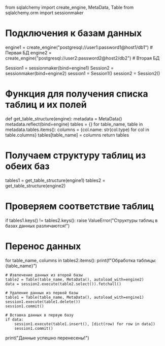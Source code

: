 from sqlalchemy import create_engine, MetaData, Table
from sqlalchemy.orm import sessionmaker

# Подключения к базам данных
engine1 = create_engine("postgresql://user1:password1@host1/db1")  # Первая БД
engine2 = create_engine("postgresql://user2:password2@host2/db2")  # Вторая БД

Session1 = sessionmaker(bind=engine1)
Session2 = sessionmaker(bind=engine2)
session1 = Session1()
session2 = Session2()

# Функция для получения списка таблиц и их полей
def get_table_structure(engine):
    metadata = MetaData()
    metadata.reflect(bind=engine)
    tables = {}
    for table_name, table in metadata.tables.items():
        columns = {col.name: str(col.type) for col in table.columns}
        tables[table_name] = columns
    return tables

# Получаем структуру таблиц из обеих баз
tables1 = get_table_structure(engine1)
tables2 = get_table_structure(engine2)

# Проверяем соответствие таблиц
if tables1.keys() != tables2.keys():
    raise ValueError("Структуры таблиц в базах данных различаются!")

# Перенос данных
for table_name, columns in tables2.items():
    print(f"Обработка таблицы: {table_name}")
    
    # Извлечение данных из второй базы
    table2 = Table(table_name, MetaData(), autoload_with=engine2)
    data = session2.execute(table2.select()).fetchall()
    
    # Удаление данных из первой базы
    table1 = Table(table_name, MetaData(), autoload_with=engine1)
    session1.execute(table1.delete())
    session1.commit()
    
    # Вставка данных в первую базу
    if data:
        session1.execute(table1.insert(), [dict(row) for row in data])
        session1.commit()

print("Данные успешно перенесены!")
